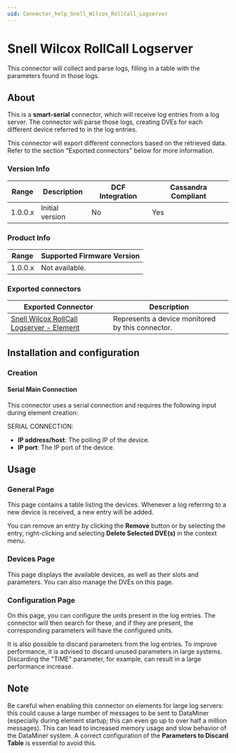 ```yaml
---
uid: Connector_help_Snell_Wilcox_RollCall_Logserver
---
```


# Snell Wilcox RollCall Logserver

This connector will collect and parse logs, filling in a table with the parameters found in those logs.

## About

This is a **smart-serial** connector, which will receive log entries from a log server. The connector will parse those logs, creating DVEs for each different device referred to in the log entries.

This connector will export different connectors based on the retrieved data. Refer to the section "Exported connectors" below for more information.

### Version Info

| **Range** | **Description** | **DCF Integration** | **Cassandra Compliant** |
|------------------|-----------------|---------------------|-------------------------|
| 1.0.0.x          | Initial version | No                  | Yes                     |

### Product Info

| Range | Supported Firmware Version |
|------------------|-----------------------------|
| 1.0.0.x          | Not available.              |

### Exported connectors

| **Exported Connector**                                                                                                | **Description**                               |
|----------------------------------------------------------------------------------------------------------------------|-----------------------------------------------|
| [Snell Wilcox RollCall Logserver - Element](xref:Connector_help_Snell_Wilcox_RollCall_Logserver_-_Element) | Represents a device monitored by this connector. |

## Installation and configuration

### Creation

#### Serial Main Connection

This connector uses a serial connection and requires the following input during element creation:

SERIAL CONNECTION:

- **IP address/host**: The polling IP of the device.
- **IP port**: The IP port of the device.

## Usage

### General Page

This page contains a table listing the devices. Whenever a log referring to a new device is received, a new entry will be added.

You can remove an entry by clicking the **Remove** button or by selecting the entry, right-clicking and selecting **Delete Selected DVE(s)** in the context menu.

### Devices Page

This page displays the available devices, as well as their slots and parameters. You can also manage the DVEs on this page.

### Configuration Page

On this page, you can configure the units present in the log entries. The connector will then search for these, and if they are present, the corresponding parameters will have the configured units.

It is also possible to discard parameters from the log entries. To improve performance, it is advised to discard unused parameters in large systems. Discarding the "TIME" parameter, for example, can result in a large performance increase.

## Note

Be careful when enabling this connector on elements for large log servers: this could cause a large number of messages to be sent to DataMiner (especially during element startup; this can even go up to over half a million messages).
This can lead to increased memory usage and slow behavior of the DataMiner system. A correct configuration of the **Parameters to Discard Table** is essential to avoid this.
